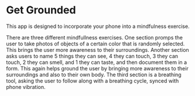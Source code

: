 # Get Grounded

This app is designed to incorporate your phone into a mindfulness exercise.
<p>There are three different mindfullness exercises. One section promps the user to take photos of objects of a certain color that is randomly selected.
This brings the user more awareness to their surroundings. Another section asks users to name 5 things they can see, 4 they can touch, 3 they can touch, 2 they can smell,
and 1 they can taste, and then document them in a form. This again helps ground the user by bringing more awareness to their surroundings and also to their own body.
The third section is a breathing tool, asking the user to follow along with a breathing cycle, synced with phone vibration.</p>
